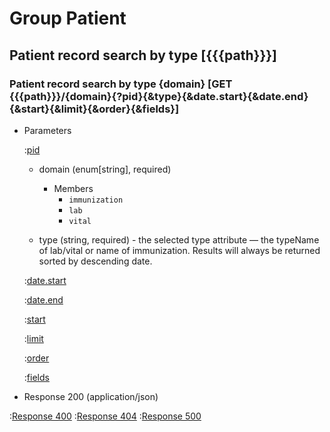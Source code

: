 # Group Patient

## Patient record search by type [{{{path}}}]

### Patient record search by type {domain} [GET {{{path}}}/{domain}{?pid}{&type}{&date.start}{&date.end}{&start}{&limit}{&order}{&fields}]

+ Parameters

    :[pid]({{{common}}}/parameters/pid.md)

    + domain (enum[string], required)

        + Members
            + `immunization`
            + `lab`
            + `vital`


    + type (string, required) - the selected type attribute — the typeName of lab/vital or name of immunization. Results will always be returned sorted by descending date.

    :[date.start]({{{common}}}/parameters/date.start.md)

    :[date.end]({{{common}}}/parameters/date.end.md)

    :[start]({{{common}}}/parameters/start.md)

    :[limit]({{{common}}}/parameters/limit.md)

    :[order]({{{common}}}/parameters/order.md)

    :[fields]({{{common}}}/parameters/fields.md)


+ Response 200 (application/json)

:[Response 400]({{{common}}}/responses/400.md)
:[Response 404]({{{common}}}/responses/404.md)
:[Response 500]({{{common}}}/responses/500.md)

